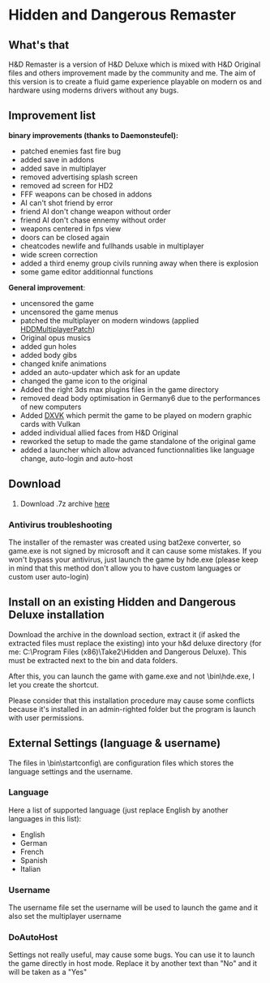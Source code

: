 # Hidden and Dangerous Remaster
## What's that
H&D Remaster is a version of H&D Deluxe which is mixed with H&D Original files and others improvement made by the community and me. The aim of this version is to create a fluid game experience playable on modern os and hardware using moderns drivers without any bugs.


## Improvement list

**binary improvements (thanks to Daemonsteufel):**

 - patched enemies fast fire bug
 - added save in addons
 - added save in multiplayer
 - removed advertising splash screen
 - removed ad screen for HD2
 - FFF weapons can be chosed in addons
 - AI can't shot friend by error
 - friend AI don't change weapon without order
 - friend AI don't chase ennemy without order
 - weapons centered in fps view
 - doors can be closed again
 - cheatcodes newlife and fullhands usable in multiplayer
 - wide screen correction
 - added a third enemy group civils running away when there is explosion
 - some game editor additionnal functions


**General improvement**:

 - uncensored the game
 - uncensored the game menus
 - patched the multiplayer on modern windows (applied [HDDMultiplayerPatch](https://github.com/WJLiddy/HDDMultiplayerPatch))
 - Original opus musics
 - added gun holes
 - added body gibs
 - changed knife animations
 - added an auto-updater which ask for an update
 - changed the game icon to the original
 - Added the right 3ds max plugins files in the game directory
 - removed dead body optimisation in Germany6 due to the performances of new computers
 - Added [DXVK](https://github.com/doitsujin/dxvk) which permit the game to be played on modern graphic cards with Vulkan
 - added individual allied faces from H&D Original
 - reworked the setup to made the game standalone of the original game
 - added a launcher which allow advanced functionnalities like language change, auto-login and auto-host


## Download

1. Download .7z archive [here](https://mega.nz/file/VaVz2BwA#9XZTveP09DfiiVp0Um03Z2v5WWnZPxFP5VNOw92uO7Q)

### Antivirus troubleshooting
The installer of the remaster was created using bat2exe converter, so game.exe is not signed by microsoft and it can cause some mistakes. If you won't bypass your antivirus, just launch the game by hde.exe (please keep in mind that this method don't allow you to have custom languages or custom user auto-login)


## Install on an existing Hidden and Dangerous Deluxe installation

Download the archive in the download section, extract it (if asked the extracted files must replace the existing) into your h&d deluxe directory (for me: C:\Program Files (x86)\Take2\Hidden and Dangerous Deluxe). This must be extracted next to the bin and data folders.

After this, you can launch the game with game.exe and not \bin\hde.exe, I let you create the shortcut.

Please consider that this installation procedure may cause some conflicts because it's installed in an admin-righted folder but the program is launch with user permissions.


## External Settings (language & username)

The files in \bin\startconfig\ are configuration files which stores the language settings and the username.


### Language

Here a list of supported language (just replace English by another languages in this list):
 - English
 - German
 - French
 - Spanish
 - Italian


### Username

The username file set the username will be used to launch the game and it also set the multiplayer username


### DoAutoHost

Settings not really useful, may cause some bugs. You can use it to launch the game directly in host mode. Replace it by another text than "No" and it will be taken as a "Yes"
